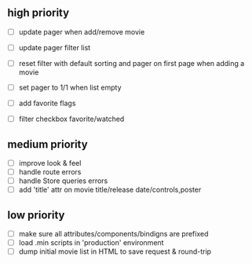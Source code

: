 ## high priority

- [ ] update pager when add/remove movie
- [ ] update pager filter list
- [ ] reset filter with default sorting and pager on first page when adding a movie
- [ ] set pager to 1/1 when list empty

- [ ] add favorite flags
- [ ] filter checkbox favorite/watched

## medium priority

- [ ] improve look & feel
- [ ] handle route errors
- [ ] handle Store queries errors
- [ ] add 'title' attr on movie title/release date/controls,poster

## low priority

- [ ] make sure all attributes/components/bindigns are prefixed
- [ ] load .min scripts in 'production' environment
- [ ] dump initial movie list in HTML to save request & round-trip
